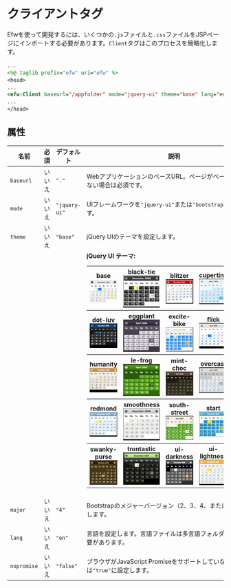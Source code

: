 # クライアントタグ

Efwを使って開発するには、いくつかの`.js`ファイルと`.css`ファイルをJSPページにインポートする必要があります。`Client`タグはこのプロセスを簡略化します。

```jsp
...
<%@ taglib prefix="efw" uri="efw" %>
<head>
...
<efw:Client baseurl="/appfolder" mode="jquery-ui" theme="base" lang="en" /> // efw:client または efw:CLIENT
...
</head>
```
## 属性

| 名前 | 必須 | デフォルト | 説明 |
|---|---|---|---|
| `baseurl` | いいえ | `"."` | WebアプリケーションのベースURL。ページがベースフォルダにない場合は必須です。 |
| `mode` | いいえ | `"jquery-ui"` | UIフレームワークを`"jquery-ui"`または`"bootstrap"`に設定します。 |
| `theme` | いいえ | `"base"` | jQuery UIのテーマを設定します。 |
|  |  |  | **jQuery UI テーマ:**<br><table><tr><th>base<br>![Base Theme](../img/themes/base.png)</th><th>black-tie<br>![Black Tie Theme](../img/themes/black-tie.png)</th><th>blitzer<br>![Blitzer Theme](../img/themes/blitzer.png)</th><th>cupertino<br>![Cupertino Theme](../img/themes/cupertino.png)</th><th>dark-hive<br>![Dark Hive Theme](../img/themes/dark-hive.png)</th></tr><tr><th>dot-luv<br>![Dot Luv Theme](../img/themes/dot-luv.png)</th><th>eggplant<br>![Eggplant Theme](../img/themes/eggplant.png)</th><th>excite-bike<br>![Excite Bike Theme](../img/themes/excite-bike.png)</th><th>flick<br>![Flick Theme](../img/themes/flick.png)</th><th>hot-sneaks<br>![Hot Sneaks Theme](../img/themes/hot-sneaks.png)</th></tr><tr><th>humanity<br>![Humanity Theme](../img/themes/humanity.png)</th><th>le-frog<br>![Le Frog Theme](../img/themes/le-frog.png)</th><th>mint-choc<br>![Mint Choc Theme](../img/themes/mint-choc.png)</th><th>overcast<br>![Overcast Theme](../img/themes/overcast.png)</th><th>pepper-grinder<br>![Pepper Grinder Theme](../img/themes/pepper-grinder.png)</th></tr><tr><th>redmond<br>![Redmond Theme](../img/themes/redmond.png)</th><th>smoothness<br>![Smoothness Theme](../img/themes/smoothness.png)</th><th>south-street<br>![South Street Theme](../img/themes/south-street.png)</th><th>start<br>![Start Theme](../img/themes/start.png)</th><th>sunny<br>![Sunny Theme](../img/themes/sunny.png)</th></tr><tr><th>swanky-purse<br>![Swanky Purse Theme](../img/themes/swanky-purse.png)</th><th>trontastic<br>![Trontastic Theme](../img/themes/trontastic.png)</th><th>ui-darkness<br>![UI Darkness Theme](../img/themes/ui-darkness.png)</th><th>ui-lightness<br>![UI Lightness Theme](../img/themes/ui-lightness.png)</th><th>vader<br>![Vader Theme](../img/themes/vader.png)</th></tr></table> |
| `major` | いいえ | `"4"` | Bootstrapのメジャーバージョン（2、3、4、または5）を設定します。 |
| `lang` | いいえ | `"en"` | 言語を設定します。言語ファイルは多言語フォルダに配置する必要があります。 |
| `nopromise` | いいえ | `"false"` | ブラウザがJavaScript Promiseをサポートしていない場合は`"true"`に設定します。 |